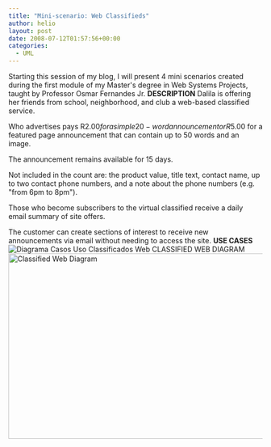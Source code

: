 ```yaml
---
title: "Mini-scenario: Web Classifieds"
author: helio
layout: post
date: 2008-07-12T01:57:56+00:00
categories:
  - UML
---
```


Starting this session of my blog, I will present 4 mini scenarios created during the first module of my Master's degree in Web Systems Projects, taught by Professor Osmar Fernandes Jr. **DESCRIPTION** Dalila is offering her friends from school, neighborhood, and club a web-based classified service.

Who advertises pays R$2.00 for a simple 20-word announcement or R$5.00 for a featured page announcement that can contain up to 50 words and an image.

The announcement remains available for 15 days.

Not included in the count are: the product value, title text, contact name, up to two contact phone numbers, and a note about the phone numbers (e.g. "from 6pm to 8pm").

Those who become subscribers to the virtual classified receive a daily email summary of site offers.

The customer can create sections of interest to receive new announcements via email without needing to access the site. **USE CASES** ![Diagrama Casos Uso Classificados Web][1] CLASSIFIED WEB DIAGRAM <img src="/uploads/2008/07/classificado-na-web-diagrama-de-classe.png" alt="Classified Web Diagram" height="367" width="682" />

[1]: /uploads/2008/07/classificado-na-web.png